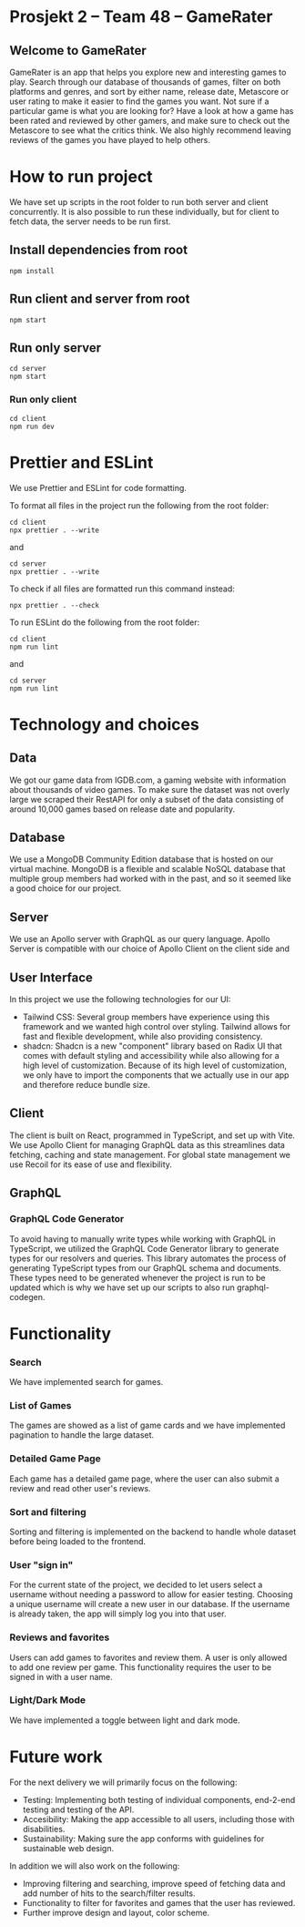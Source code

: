 # Prosjekt 2 – Team 48 – GameRater

## Welcome to GameRater

GameRater is an app that helps you explore new and interesting games to play. Search through our database of thousands of games, filter on both platforms and genres, and sort by either name, release date, Metascore or user rating to make it easier to find the games you want. Not sure if a particular game is what you are looking for? Have a look at how a game has been rated and reviewed by other gamers, and make sure to check out the Metascore to see what the critics think. We also highly recommend leaving reviews of the games you have played to help others.

# How to run project

We have set up scripts in the root folder to run both server and client concurrently. It is also possible to run these individually, but for client to fetch data, the server needs to be run first.

## Install dependencies from root

```
npm install
```

## Run client and server from root

```
npm start
```

## Run only server

```
cd server
npm start
```

### Run only client

```
cd client
npm run dev
```

# Prettier and ESLint

We use Prettier and ESLint for code formatting.

To format all files in the project run the following from the root folder:

```
cd client
npx prettier . --write
```

and

```
cd server
npx prettier . --write
```

To check if all files are formatted run this command instead:

```
npx prettier . --check
```

To run ESLint do the following from the root folder:
```
cd client
npm run lint
```

and

```
cd server
npm run lint
```

# Technology and choices

## Data

We got our game data from IGDB.com, a gaming website with information about thousands of video games. To make sure the dataset was not overly large we scraped their RestAPI for only a subset of the data consisting of around 10,000 games based on release date and popularity.

## Database

We use a MongoDB Community Edition database that is hosted on our virtual machine. MongoDB is a flexible and scalable NoSQL database that multiple group members had worked with in the past, and so it seemed like a good choice for our project.

## Server

We use an Apollo server with GraphQL as our query language. Apollo Server is compatible with our choice of Apollo Client on the client side and

## User Interface

In this project we use the following technologies for our UI:

- Tailwind CSS: Several group members have experience using this framework and we wanted high control over styling. Tailwind allows for fast and flexible development, while also providing consistency.
- shadcn: Shadcn is a new "component" library based on Radix UI that comes with default styling and accessibility while also allowing for a high level of customization. Because of its high level of customization, we only have to import the components that we actually use in our app and therefore reduce bundle size.

## Client

The client is built on React, programmed in TypeScript, and set up with Vite. We use Apollo Client for managing GraphQL data as this streamlines data fetching, caching and state management. For global state management we use Recoil for its ease of use and flexibility.

## GraphQL

### GraphQL Code Generator
To avoid having to manually write types while working with GraphQL in TypeScript, we utilized the GraphQL Code Generator library to generate types for our resolvers and queries. This library automates the process of generating TypeScript types from our GraphQL schema and documents. These types need to be generated whenever the project is run to be updated which is why we have set up our scripts to also run graphql-codegen.


# Functionality

### Search
We have implemented search for games.

### List of Games
The games are showed as a list of game cards and we have implemented pagination to handle the large dataset.

### Detailed Game Page
Each game has a detailed game page, where the user can also submit a review and read other user's reviews.

### Sort and filtering
Sorting and filtering is implemented on the backend to handle whole dataset before being loaded to the frontend.

### User "sign in"
For the current state of the project, we decided to let users select a username without needing a password to allow for easier testing. Choosing a unique username will create a new user in our database. If the username is already taken, the app will simply log you into that user.

### Reviews and favorites
Users can add games to favorites and review them. A user is only allowed to add one review per game. This functionality requires the user to be signed in with a user name.

### Light/Dark Mode
We have implemented a toggle between light and dark mode.

# Future work

For the next delivery we will primarily focus on the following:

- Testing: Implementing both testing of individual components, end-2-end testing and testing of the API.
- Accesibility: Making the app accessible to all users, including those with disabilities.
- Sustainability: Making sure the app conforms with guidelines for sustainable web design.

In addition we will also work on the following:
- Improving filtering and searching, improve speed of fetching data and add number of hits to the search/filter results.  
- Functionality to filter for favorites and games that the user has reviewed.
- Further improve design and layout, color scheme. 


